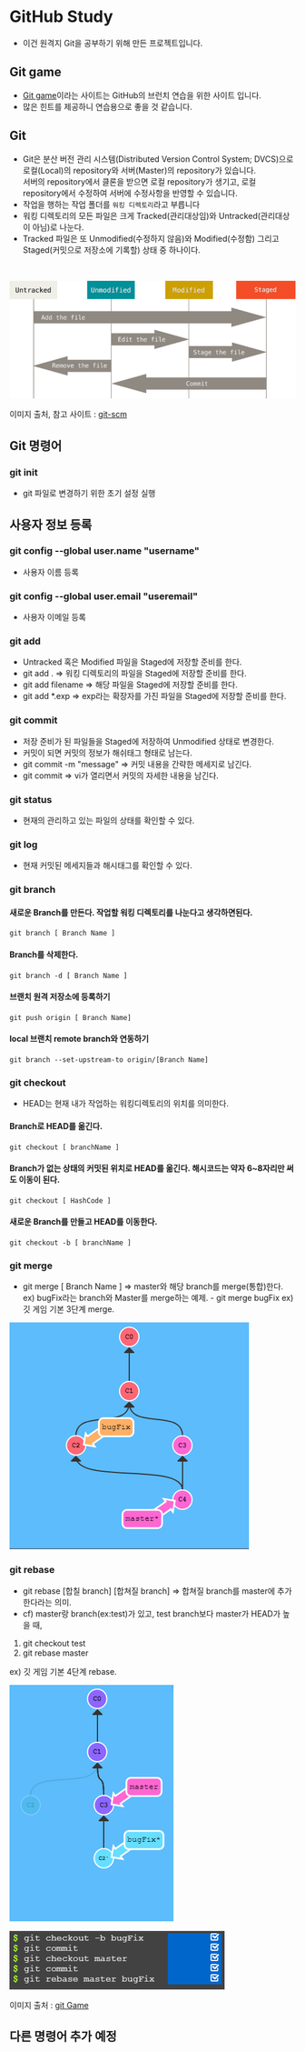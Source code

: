 # GitHub Study
- 이건 원격지 Git을 공부하기 위해 만든 프로젝트입니다.<br>

## Git game
- [Git game](https://learngitbranching.js.org/)이라는 사이트는 GitHub의 브런치 연습을 위한 사이트 입니다.<br>
- 많은 힌트를 제공하니 연습용으로 좋을 것 같습니다.

## Git
- Git은 분산 버전 관리 시스템(Distributed Version Control System; DVCS)으로 로컬(Local)의 repository와 서버(Master)의 repository가 있습니다.<br>
서버의 repository에서 클론을 받으면 로컬 repository가 생기고, 로컬 repository에서 수정하여 서버에 수정사항을 반영할 수 있습니다.
- 작업을 행하는 작업 폴더를 `워킹 디렉토리`라고 부릅니다
- 워킹 디렉토리의 모든 파일은 크게 Tracked(관리대상임)와 Untracked(관리대상이 아님)로 나눈다. 
- Tracked 파일은 또 Unmodified(수정하지 않음)와 Modified(수정함) 그리고 Staged(커밋으로 저장소에 기록할) 상태 중 하나이다. 
<br>

![깃허브의 라이프 사이클](/GitHub-Study/images/lifecycle.png)

이미지 출처, 참고 사이트 : [git-scm](https://git-scm.com/book/ko/v2/Git%EC%9D%98-%EA%B8%B0%EC%B4%88-%EC%88%98%EC%A0%95%ED%95%98%EA%B3%A0-%EC%A0%80%EC%9E%A5%EC%86%8C%EC%97%90-%EC%A0%80%EC%9E%A5%ED%95%98%EA%B8%B0)

## Git 명령어 

### git init 
- git 파일로 변경하기 위한 초기 설정 실행
## 사용자 정보 등록
### git config --global user.name "username"
- 사용자 이름 등록
### git config --global user.email "useremail"
- 사용자 이메일 등록
### git add
- Untracked 혹은 Modified 파일을 Staged에 저장할 준비를 한다.
- git add . => 워킹 디렉토리의 파일을 Staged에 저장할 준비를 한다.
- git add filename => 해당 파일을 Staged에 저장할 준비를 한다.
- git add *.exp => exp라는 확장자를 가진 파일을 Staged에 저장할 준비를 한다.
### git commit
- 저장 준비가 된 파일들을 Staged에 저장하여 Unmodified 상태로 변경한다.
- 커밋이 되면 커밋의 정보가 해쉬태그 형태로 남는다.
- git commit -m "message" => 커밋 내용을 간략한 메세지로 남긴다.
- git commit => vi가 열리면서 커밋의 자세한 내용을 남긴다.
### git status
- 현재의 관리하고 있는 파일의 상태를 확인할 수 있다.
### git log 
- 현재 커밋된 메세지들과 해시태그를 확인할 수 있다.
### git branch
#### 새로운 Branch를 만든다. 작업할 워킹 디렉토리를 나눈다고 생각하면된다.
```
git branch [ Branch Name ]
```
#### Branch를 삭제한다.
```
git branch -d [ Branch Name ]
```
#### 브랜치 원격 저장소에 등록하기
```
git push origin [ Branch Name]
```
#### local 브랜치 remote branch와 연동하기
```
git branch --set-upstream-to origin/[Branch Name]
```


### git checkout
- HEAD는 현재 내가 작업하는 워킹디렉토리의 위치를 의미한다.
#### Branch로 HEAD를 옮긴다.
```
git checkout [ branchName ]
```
#### Branch가 없는 상태의 커밋된 위치로 HEAD를 옮긴다. 해시코드는 약자 6~8자리만 써도 이동이 된다.
```
git checkout [ HashCode ]
```
#### 새로운 Branch를 만들고 HEAD를 이동한다.
```
git checkout -b [ branchName ]
```
### git merge
- git merge [ Branch Name ] => master와 해당 branch를 merge(통합)한다.<br>
ex) bugFix라는 branch와 Master를 merge하는 예제. - git merge bugFix
ex) 깃 게임 기본 3단계 merge.

![Git Game의 깃 기본 3단계](/GitHub-Study/images/gitMerge.png)
<br>

### git rebase
- git rebase [합칠 branch] [합쳐질 branch] => 합쳐질 branch를 master에 추가한다라는 의미.<br>
- cf) master랑 branch(ex:test)가 있고, test branch보다 master가 HEAD가 높을 때,<br>
1. git checkout test<br>
2. git rebase master<br>

ex) 깃 게임 기본 4단계 rebase.

![Git Game의 깃 기본 4단계](/GitHub-Study/images/GitRebaseImg.PNG)
<br>

![Git Game의 깃 기본 4단계의 정답](/GitHub-Study/images/GitRebaseAnswer.PNG)
<br>

이미지 출처 : [git Game](https://learngitbranching.js.org/)

## 다른 명령어 추가 예정
